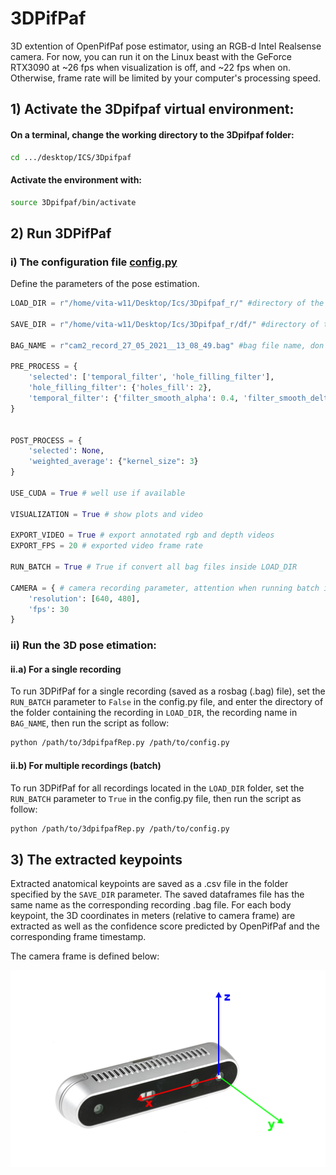 # 3DPifPaf
3D extention of OpenPifPaf pose estimator, using an RGB-d Intel Realsense camera. 
For now, you can run it on the Linux beast with the GeForce RTX3090 at ~26 fps when visualization is off, and ~22 fps when on. Otherwise, frame rate will be limited by your computer's processing speed.

## 1) Activate the 3Dpifpaf virtual environment:
#### On a terminal, change the working directory to the 3Dpifpaf folder:
```bash
cd .../desktop/ICS/3Dpifpaf
```

#### Activate the environment with:
```bash
source 3Dpifpaf/bin/activate
```

## 2) Run 3DPifPaf
### i) The configuration file [config.py](https://github.com/icaresakr/3DPifPaf/blob/main/config.py)
Define the parameters of the pose estimation.

```python
LOAD_DIR = r"/home/vita-w11/Desktop/Ics/3Dpifpaf_r/" #directory of the bag files

SAVE_DIR = r"/home/vita-w11/Desktop/Ics/3Dpifpaf_r/df/" #directory of the saved files

BAG_NAME = r"cam2_record_27_05_2021__13_08_49.bag" #bag file name, don't care about it if running the batch

PRE_PROCESS = {
    'selected': ['temporal_filter', 'hole_filling_filter'],
    'hole_filling_filter': {'holes_fill': 2},
    'temporal_filter': {'filter_smooth_alpha': 0.4, 'filter_smooth_delta': 20}
}


POST_PROCESS = {
    'selected': None,
    'weighted_average': {"kernel_size": 3}
}

USE_CUDA = True # well use if available

VISUALIZATION = True # show plots and video

EXPORT_VIDEO = True # export annotated rgb and depth videos
EXPORT_FPS = 20 # exported video frame rate

RUN_BATCH = True # True if convert all bag files inside LOAD_DIR

CAMERA = { # camera recording parameter, attention when running batch if different bags have different resolutions, it cannot be done
    'resolution': [640, 480],
    'fps': 30
}
```

### ii) Run the 3D pose etimation:
#### ii.a) For a single recording 
To run 3DPifPaf for a single recording (saved as a rosbag (.bag) file), set the ```RUN_BATCH``` parameter to ```False``` in the config.py file, and enter the directory of the folder containing the recording in ```LOAD_DIR```, the recording name in ```BAG_NAME```, then run the script as follow:
```bash
python /path/to/3dpifpafRep.py /path/to/config.py
```

#### ii.b) For multiple recordings (batch)
To run 3DPifPaf for all recordings located in the ```LOAD_DIR``` folder, set the ```RUN_BATCH``` parameter to ```True``` in the config.py file, then run the script as follow:
```bash
python /path/to/3dpifpafRep.py /path/to/config.py
```

## 3) The extracted keypoints

Extracted anatomical keypoints are saved as a .csv file in the folder specified by the ```SAVE_DIR``` parameter. The saved dataframes file has the same name as the corresponding recording .bag file. For each body keypoint, the 3D coordinates in meters (relative to camera frame) are extracted as well as the confidence score predicted by OpenPifPaf and the corresponding frame timestamp. 

The camera frame is defined below:

![camera_frame](https://github.com/icaresakr/3DPifPaf/blob/main/images/camera_frame.png?raw=true)



